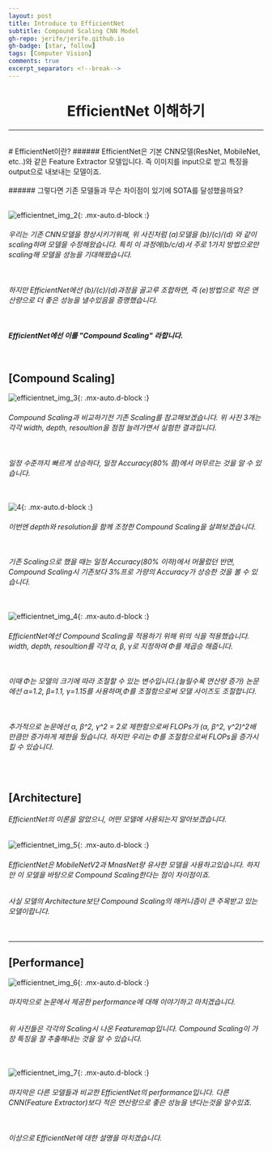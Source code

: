 ```yaml
---
layout: post  
title: Introduce to EfficientNet
subtitle: Compound Scaling CNN Model
gh-repo: jerife/jerife.github.io
gh-badge: [star, follow]
tags: [Computer Vision]
comments: true
excerpt_separator: <!--break-->
---
```

<div align=center><h1>EfficientNet 이해하기</h1></div>
<!--break-->

----

 <br/>
# EfficientNet이란?
###### EfficientNet은 기본 CNN모델(ResNet, MobileNet, etc..)와 같은 Feature Extractor 모델입니다. 즉 이미지를 input으로 받고 특징을 output으로 내보내는 모델이죠.<br/> <br/>
###### 그렇다면 기존 모델들과 무슨 차이점이 있기에 SOTA를 달성했을까요?<br/> <br/>

![efficientnet_img_2](https://user-images.githubusercontent.com/68190553/139193693-0c5b58cd-990b-450e-a98d-13e73ef282c4.png){: .mx-auto.d-block :}
###### 우리는 기존 CNN모델을 향상시키기위해, 위 사진처럼 (a)모델을 (b)/(c)/(d) 와 같이 scaling하며 모델을 수정해왔습니다. 특히 이 과정에(b/c/d)서 주로 1가지 방법으로만 scaling해 모델을 성능을 기대해왔습니다.<br/> <br/>
###### 하지만 EfficientNet에선 (b)/(c)/(d)과정을 골고루 조합하면, 즉 (e)방법으로 적은 연산량으로 더 좋은 성능을 낼수있음을 증명했습니다.<br/> <br/>
##### EfficientNet에선 이를 **"Compound Scaling"** 라합니다. <br/> <br/> <br/> 


## [Compound Scaling]
![efficientnet_img_3](https://user-images.githubusercontent.com/68190553/139195588-84b59886-a118-4184-8f63-83ae00f4d54c.png){: .mx-auto.d-block :}
###### Compound Scaling과 비교하기전 기존 Scaling를 참고해보겠습니다. 위 사진 3개는 각각 width, depth, resoultion을 점점 늘려가면서 실험한 결과입니다.<br/> <br/>
###### 일정 수준까지 빠르게 상승하다, 일정 Accuracy(80% 쯤)에서 머무르는 것을 알 수 있습니다. <br/> <br/>
![4](https://user-images.githubusercontent.com/68190553/139196343-99d0578e-7307-4711-a4b2-d3ab3c13b581.png){: .mx-auto.d-block :}
###### 이번엔 depth와 resolution을 함께 조정한 Compound Scaling을 살펴보겠습니다.<br/> <br/>
###### 기존 Scaling으로 했을 때는 일정 Accuracy(80% 이하)에서 머물렀던 반면, Compound Scaling시 기존보다 3%프로 가량의 Accuracy가 상승한 것을 볼 수 있습니다. <br/> <br/> 
![efficientnet_img_4](https://user-images.githubusercontent.com/68190553/139203032-1fcea2dc-ad0e-4590-923d-f8fa8c52ac99.png){: .mx-auto.d-block :}
###### EfficientNet에선 Compound Scaling을 적용하기 위해 위의 식을 적용했습니다. width, depth, resoultion를 각각 α, β, γ로 지정하여 Φ를 제곱승 해줍니다. <br/> <br/>
###### 이때 Φ는 모델의 크기에 따라 조절할 수 있는 변수입니다.(늘릴수록 연산량 증가) 논문에선 α=1.2, β=1.1, γ=1.15를 사용하며,Φ를 조절함으로써 모델 사이즈도 조절합니다. <br/> <br/>
###### 추가적으로 논문에선 α, β^2, γ^2 = 2로 제한함으로써  FLOPs가 (α, β^2, γ^2)^2배 만큼만 증가하게 제한을 뒀습니다. 하지만 우리는 Φ를 조절함으로써 FLOPs을 증가시킬 수 있습니다.
 <br/> 


## [Architecture]
###### EfficientNet의 이론을 알았으니, 어떤 모델에 사용되는지 알아보겠습니다.
![efficientnet_img_5](https://user-images.githubusercontent.com/68190553/139201539-a7c8fe3b-bc0e-4b56-b003-7f944639a8c5.png){: .mx-auto.d-block :}
###### EfficientNet은 MobileNetV2과 MnasNet랑 유사한 모델을 사용하고있습니다. 하지만 이 모델을 바탕으로 Compound Scaling한다는 점이 차이점이죠. 
###### 사실 모델의 Architecture보단 Compound Scaling의 매커니즘이 큰 주목받고 있는 모델이랍니다.<br/> <br/>

----- 

## [Performance]
![efficientnet_img_6](https://user-images.githubusercontent.com/68190553/139202754-0f131c96-c269-4ec1-9ec2-6e14dbddd46a.png){: .mx-auto.d-block :}
###### 마지막으로 논문에서 제공한 performance에 대해 이야기하고 마치겠습니다. 
###### 위 사진들은 각각의 Scaling시 나온 Featuremap입니다. Compound Scaling이 가장 특징을 잘 추출해내는 것을 알 수 있습니다.<br/> <br/>
![efficientnet_img_7](https://user-images.githubusercontent.com/68190553/139203576-2f44a51b-f828-4fc2-906b-24646970edf6.png){: .mx-auto.d-block :}
###### 마지막은 다른 모델들과 비교한 EfficientNet의 performance입니다. 다른 CNN(Feature Extractor)보다 적은 연산량으로 좋은 성능을 낸다는것을 알수있죠.<br/> <br/>
###### 이상으로 EfficientNet에 대한 설명을 마치겠습니다.
